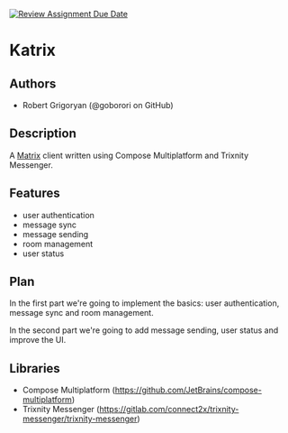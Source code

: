 [![Review Assignment Due Date](https://classroom.github.com/assets/deadline-readme-button-22041afd0340ce965d47ae6ef1cefeee28c7c493a6346c4f15d667ab976d596c.svg)](https://classroom.github.com/a/M0kyOMLZ)
# Katrix

## Authors
- Robert Grigoryan (@goborori on GitHub)

## Description
A [Matrix](https://matrix.org/) client written using Compose Multiplatform and Trixnity Messenger.

## Features
- user authentication
- message sync
- message sending
- room management
- user status

## Plan
In the first part we're going to implement the basics: user authentication, message sync and room management.

In the second part we're going to add message sending, user status and improve the UI.

## Libraries
- Compose Multiplatform (https://github.com/JetBrains/compose-multiplatform)
- Trixnity Messenger (https://gitlab.com/connect2x/trixnity-messenger/trixnity-messenger)
